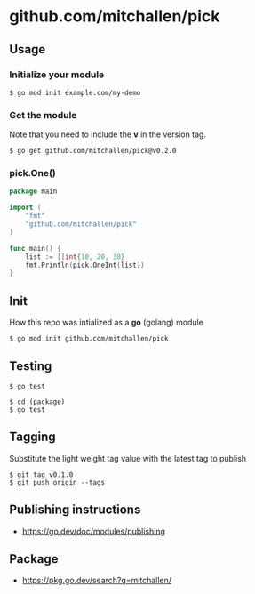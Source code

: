 # github.com/mitchallen/pick

## Usage

### Initialize your module

```
$ go mod init example.com/my-demo
```

### Get the module

Note that you need to include the **v** in the version tag.

```
$ go get github.com/mitchallen/pick@v0.2.0
```

### pick.One()

```go
package main

import (
    "fmt"
    "github.com/mitchallen/pick"
)

func main() {
    list := []int{10, 20, 30}
    fmt.Println(pick.OneInt(list))
}
```

## Init

How this repo was intialized as a **go** (golang) module

```
$ go mod init github.com/mitchallen/pick
```

## Testing

```
$ go test
```

```
$ cd (package)
$ go test
```

## Tagging

Substitute the light weight tag value with the latest tag to publish

```
$ git tag v0.1.0
$ git push origin --tags
```

## Publishing instructions

* https://go.dev/doc/modules/publishing

## Package

* https://pkg.go.dev/search?q=mitchallen/
